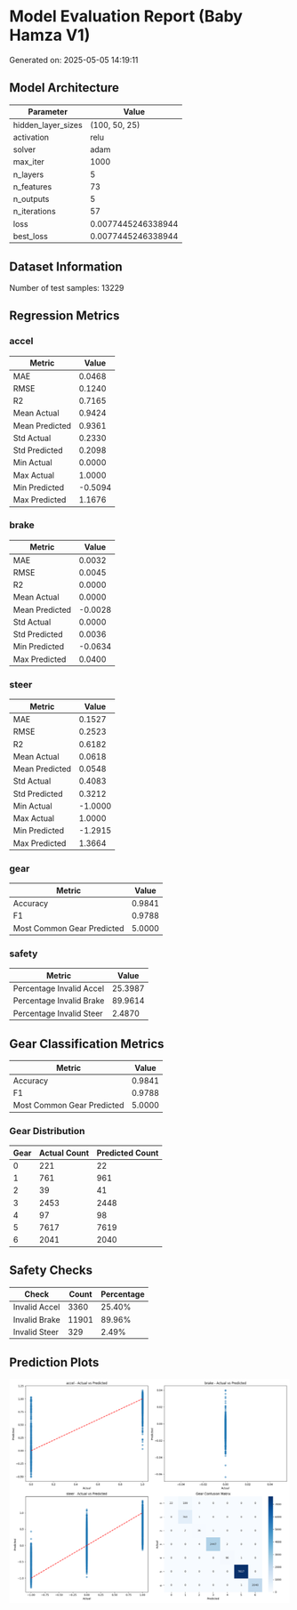 # Model Evaluation Report (Baby Hamza V1)

Generated on: 2025-05-05 14:19:11

## Model Architecture

| Parameter | Value |
|-----------|-------|
| hidden_layer_sizes | (100, 50, 25) |
| activation | relu |
| solver | adam |
| max_iter | 1000 |
| n_layers | 5 |
| n_features | 73 |
| n_outputs | 5 |
| n_iterations | 57 |
| loss | 0.0077445246338944 |
| best_loss | 0.0077445246338944 |

## Dataset Information

Number of test samples: 13229

## Regression Metrics

### accel

| Metric | Value |
|--------|-------|
| MAE | 0.0468 |
| RMSE | 0.1240 |
| R2 | 0.7165 |
| Mean Actual | 0.9424 |
| Mean Predicted | 0.9361 |
| Std Actual | 0.2330 |
| Std Predicted | 0.2098 |
| Min Actual | 0.0000 |
| Max Actual | 1.0000 |
| Min Predicted | -0.5094 |
| Max Predicted | 1.1676 |

### brake

| Metric | Value |
|--------|-------|
| MAE | 0.0032 |
| RMSE | 0.0045 |
| R2 | 0.0000 |
| Mean Actual | 0.0000 |
| Mean Predicted | -0.0028 |
| Std Actual | 0.0000 |
| Std Predicted | 0.0036 |
| Min Predicted | -0.0634 |
| Max Predicted | 0.0400 |

### steer

| Metric | Value |
|--------|-------|
| MAE | 0.1527 |
| RMSE | 0.2523 |
| R2 | 0.6182 |
| Mean Actual | 0.0618 |
| Mean Predicted | 0.0548 |
| Std Actual | 0.4083 |
| Std Predicted | 0.3212 |
| Min Actual | -1.0000 |
| Max Actual | 1.0000 |
| Min Predicted | -1.2915 |
| Max Predicted | 1.3664 |

### gear

| Metric | Value |
|--------|-------|
| Accuracy | 0.9841 |
| F1 | 0.9788 |
| Most Common Gear Predicted | 5.0000 |

### safety

| Metric | Value |
|--------|-------|
| Percentage Invalid Accel | 25.3987 |
| Percentage Invalid Brake | 89.9614 |
| Percentage Invalid Steer | 2.4870 |

## Gear Classification Metrics

| Metric | Value |
|--------|-------|
| Accuracy | 0.9841 |
| F1 | 0.9788 |
| Most Common Gear Predicted | 5.0000 |

### Gear Distribution

| Gear | Actual Count | Predicted Count |
|------|--------------|-----------------|
| 0 | 221 | 22 |
| 1 | 761 | 961 |
| 2 | 39 | 41 |
| 3 | 2453 | 2448 |
| 4 | 97 | 98 |
| 5 | 7617 | 7619 |
| 6 | 2041 | 2040 |

## Safety Checks

| Check | Count | Percentage |
|-------|-------|------------|
| Invalid Accel | 3360 | 25.40% |
| Invalid Brake | 11901 | 89.96% |
| Invalid Steer | 329 | 2.49% |

## Prediction Plots

![Prediction Plots](evaluation_plots.png)
